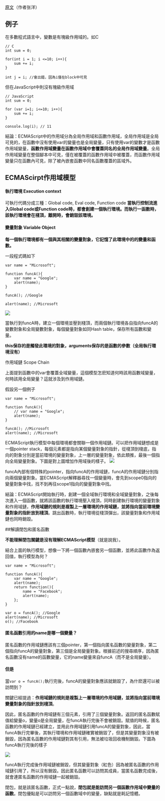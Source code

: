 [原文](http://www.cnblogs.com/leoo2sk/archive/2010/12/19/ecmascript-scope.html#comment_tip)（作者张洋）


## 例子

在多數程式語言中，變數是有塊級作用域的。如C
```
// C
int sum = 0;

for(int i = 1; i <=10; i++){
    sum += i;
}

int j = i; //會出錯，因為i僅在block中可見

```
但在JavaScript中則沒有塊級作用域
```
// JavaScript
int sum = 0;

for (var i=1; i<=10; i++){
    sum += i;
}

console.log(i); // 11
```
結論：ECMAScript中的作用域分為全局作用域和函數作用域，全局作用域是全局可見的，在函數中沒有使用var的變量也是全局變量，只有使用var的變數才是函數作用域變量，**函數作用域變量在函數作用域中會覆蓋同名的全局作用域變量**。全局作用域變量在整個腳本中可見，僅在被覆蓋的函數作用域中被覆蓋，而函數作用域變量只在函數內可見，除了被內嵌套函數中同名函數覆蓋的區域外。

## ECMAScirpt作用域模型

#### 執行環境 Execution context
可執行代碼分成三種：Global code, Eval code, Function code
****當執行控制流進入Global code或Function code時，都會創建一個執行環境。而執行一函數時，該執行環境會在棧頂，離開時，會銷毀該環境。****

#### 變量對象 Variable Object
****每一個執行環境都有一個與其相關的變量對象，它記憶了此環境中的的變量和函數。****

一段程式碼如下
```
var name = "Microsoft";

function funcA(){
    var name = "Google";
    alert(name);
}

funcA(); //Google

alert(name); //Microsoft
```

![](http://images.cnblogs.com/cnblogs_com/leoo2sk/201012/201012192354556315.png)

當執行到funcA時，建立一個環境並壓到棧頂，而兩個執行環境各自指向funcA的變數對象和全局變數對象，每個變量對象如同Hash table，保存所有函數和變量。

****this保存的是觸發此環境的對象，arguments保存的是函數的參數（全局執行環境沒有）****

作用域鏈 Scope Chain

上面提到函數中的var會覆蓋全域變量，這個模型怎麽知道何時該用函數域變量，何時該用全局變量？這就涉及到作用域鏈。

假設另一個例子
```
var name = "Microsoft";

function funcA(){
    // var name = "Google";
    alert(name);
}

funcA(); //Microsoft
alert(name); //Microsoft
```
ECMAScript執行模型中每個環境都會關聯一個作用域鏈。可以把作用域鏈想成是一個pointer stack，每個元素都是指向某個變量對象的指針，從棧頂到棧底，指向的對象分別是當前環境的變量對象，上一層的變量對象，依此類推，最後一個指向全局變量對象。下圖是對上圖增加作用域後的樣子。
![](http://images.cnblogs.com/cnblogs_com/leoo2sk/201012/201012192354569281.png)

funcA內部有個特殊的pointer，指向funcA的作用域鏈，funcA的作用域鏈分別指向兩個變量對象。當ECMAScript解釋器尋找一個變量時，會先到scope0指向的變量對象中找，找不到再往scope1指向的變量對象中找。

結論：ECMAScript開始執行時，創建一個全域執行環境和全域變量對象，之後每次進入一個函數，就將該函數的執行環境壓入棧頂，同時創建執行環境的變量對象和作用域鏈，****作用域鏈的規則是複製上一層環境的作用域鏈，並將指向當前環境變量對象的指針放到棧頂****。跳出函數時，執行環境從棧頂彈出，該變量對象和作用域鏈也同時銷毀。


##解讀閉包和匿名函數


****不能理解閉包關鍵是沒有理解ECMAScript模型****（就是說我）。


結合上面的執行模型，想像一下將一個函數內嵌套另一個函數，並將此函數作為返回值，執行模型為何？

```
var name = "Microsoft";

function funcA(){
    var name = "Google";
    alert(name);
    return function(){
        name = "Facebook";
        alert(name);
    };
}

var o = funcA(); //Google
alert(name); //Microsoft
o(); //Facebook
```

#### 匿名函數引用的name是哪一個變量？
匿名函數的作用域鏈應該有三個pointer，第一個指向匿名函數的變量對象，第二個指向funcA的變量對象，第三個是全局變量對象。根據前述的搜尋順序，因為匿名函數沒有name的函數變量，它的name變量來自funcA（而不是全局變量）。

#### 但是

當`var o = funcA();`執行完後，funcA的變量對象應該就銷毀了，為什麽還可以被訪問到？

關鍵已經提過：****作用域鏈的規則是複製上一層環境的作用域鏈，並將指向當前環境變量對象的指針放到棧頂****。

因此，匿名函數的作用域鏈有三個元素，引用了三個變量對象。返回的匿名函數賦值給變量o，變量o是全局變量，在funcA執行完後不會被銷毀。賦值的時候，匿名函數的作用域鏈已經建立，並用此作用域鏈引用funcA的變量對象，因此，當funcA執行完畢後，其執行環境和作用域鏈確實被銷毀了，但是其變量對象沒有被銷毀，因為匿名函數的作用域鏈對其有引用，無法被垃圾回收機制銷毀。下圖為funcA執行完後的樣子

![](http://images.cnblogs.com/cnblogs_com/leoo2sk/201012/201012201546086372.png)

funcA執行完成後作用域鏈被銷毀，但其變量對象（紅色）因為被匿名函數的作用域鏈引用了，所以沒有銷毀。因此匿名函數可以訪問其成員，當匿名函數完成後，就會連匿名函數的作用域鏈一起被銷毀。

閉包，就是該匿名函數，正式一點說，****閉包就是能訪問另一個函數作用域中變量的函數****。閉包優點是可以訪問另一個函數域中的變量，缺點就是耗記憶體。






















